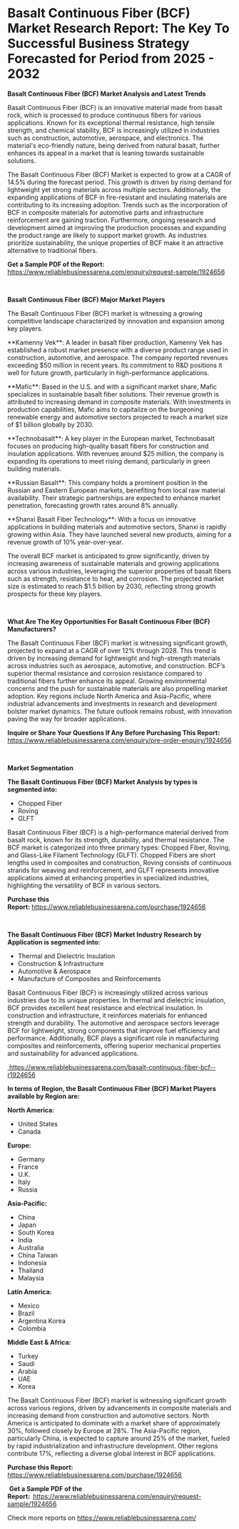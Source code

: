 <p><h1>Basalt Continuous Fiber (BCF) Market Research Report: The Key To Successful Business Strategy Forecasted for Period from 2025 - 2032</h1></p><p><strong>Basalt Continuous Fiber (BCF) Market Analysis and Latest Trends</strong></p>
<p><p>Basalt Continuous Fiber (BCF) is an innovative material made from basalt rock, which is processed to produce continuous fibers for various applications. Known for its exceptional thermal resistance, high tensile strength, and chemical stability, BCF is increasingly utilized in industries such as construction, automotive, aerospace, and electronics. The material's eco-friendly nature, being derived from natural basalt, further enhances its appeal in a market that is leaning towards sustainable solutions.</p><p>The Basalt Continuous Fiber (BCF) Market is expected to grow at a CAGR of 14.5% during the forecast period. This growth is driven by rising demand for lightweight yet strong materials across multiple sectors. Additionally, the expanding applications of BCF in fire-resistant and insulating materials are contributing to its increasing adoption. Trends such as the incorporation of BCF in composite materials for automotive parts and infrastructure reinforcement are gaining traction. Furthermore, ongoing research and development aimed at improving the production processes and expanding the product range are likely to support market growth. As industries prioritize sustainability, the unique properties of BCF make it an attractive alternative to traditional fibers.</p></p>
<p><strong>Get a Sample PDF of the Report:&nbsp;</strong> <a href="https://www.reliablebusinessarena.com/enquiry/request-sample/1924656?utm_campaign=2177&utm_medium=2&utm_source=Github&utm_content=ia&utm_term=28032025&utm_id=basalt-continuous-fiber-bcf">https://www.reliablebusinessarena.com/enquiry/request-sample/1924656</a></p>
<p>&nbsp;</p>
<p><strong>Basalt Continuous Fiber (BCF) Major Market Players</strong></p>
<p><p>The Basalt Continuous Fiber (BCF) market is witnessing a growing competitive landscape characterized by innovation and expansion among key players.</p><p>**Kamenny Vek**: A leader in basalt fiber production, Kamenny Vek has established a robust market presence with a diverse product range used in construction, automotive, and aerospace. The company reported revenues exceeding $50 million in recent years. Its commitment to R&D positions it well for future growth, particularly in high-performance applications.</p><p>**Mafic**: Based in the U.S. and with a significant market share, Mafic specializes in sustainable basalt fiber solutions. Their revenue growth is attributed to increasing demand in composite materials. With investments in production capabilities, Mafic aims to capitalize on the burgeoning renewable energy and automotive sectors projected to reach a market size of $1 billion globally by 2030.</p><p>**Technobasalt**: A key player in the European market, Technobasalt focuses on producing high-quality basalt fibers for construction and insulation applications. With revenues around $25 million, the company is expanding its operations to meet rising demand, particularly in green building materials.</p><p>**Russian Basalt**: This company holds a prominent position in the Russian and Eastern European markets, benefiting from local raw material availability. Their strategic partnerships are expected to enhance market penetration, forecasting growth rates around 8% annually.</p><p>**Shanxi Basalt Fiber Technology**: With a focus on innovative applications in building materials and automotive sectors, Shanxi is rapidly growing within Asia. They have launched several new products, aiming for a revenue growth of 10% year-over-year.</p><p>The overall BCF market is anticipated to grow significantly, driven by increasing awareness of sustainable materials and growing applications across various industries, leveraging the superior properties of basalt fibers such as strength, resistance to heat, and corrosion. The projected market size is estimated to reach $1.5 billion by 2030, reflecting strong growth prospects for these key players.</p></p>
<p>&nbsp;</p>
<p><strong>What Are The Key Opportunities For Basalt Continuous Fiber (BCF) Manufacturers?</strong></p>
<p><p>The Basalt Continuous Fiber (BCF) market is witnessing significant growth, projected to expand at a CAGR of over 12% through 2028. This trend is driven by increasing demand for lightweight and high-strength materials across industries such as aerospace, automotive, and construction. BCF’s superior thermal resistance and corrosion resistance compared to traditional fibers further enhance its appeal. Growing environmental concerns and the push for sustainable materials are also propelling market adoption. Key regions include North America and Asia-Pacific, where industrial advancements and investments in research and development bolster market dynamics. The future outlook remains robust, with innovation paving the way for broader applications.</p></p>
<p><strong>Inquire or Share Your Questions If Any Before Purchasing This Report:</strong> <a href="https://www.reliablebusinessarena.com/enquiry/pre-order-enquiry/1924656?utm_campaign=2177&utm_medium=2&utm_source=Github&utm_content=ia&utm_term=28032025&utm_id=basalt-continuous-fiber-bcf">https://www.reliablebusinessarena.com/enquiry/pre-order-enquiry/1924656</a></p>
<p>&nbsp;</p>
<p><strong>Market Segmentation</strong></p>
<p><strong>The Basalt Continuous Fiber (BCF) Market Analysis by types is segmented into:</strong></p>
<p><ul><li>Chopped Fiber</li><li>Roving</li><li>GLFT</li></ul></p>
<p><p>Basalt Continuous Fiber (BCF) is a high-performance material derived from basalt rock, known for its strength, durability, and thermal resistance. The BCF market is categorized into three primary types: Chopped Fiber, Roving, and Glass-Like Filament Technology (GLFT). Chopped Fibers are short lengths used in composites and construction, Roving consists of continuous strands for weaving and reinforcement, and GLFT represents innovative applications aimed at enhancing properties in specialized industries, highlighting the versatility of BCF in various sectors.</p></p>
<p><strong>Purchase this Report:&nbsp;</strong><a href="https://www.reliablebusinessarena.com/purchase/1924656?utm_campaign=2177&utm_medium=2&utm_source=Github&utm_content=ia&utm_term=28032025&utm_id=basalt-continuous-fiber-bcf">https://www.reliablebusinessarena.com/purchase/1924656</a></p>
<p>&nbsp;</p>
<p><strong>The Basalt Continuous Fiber (BCF) Market Industry Research by Application is segmented into:</strong></p>
<p><ul><li>Thermal and Dielectric Insulation</li><li>Construction & Infrastructure</li><li>Automotive & Aerospace</li><li>Manufacture of Composites and Reinforcements</li></ul></p>
<p><p>Basalt Continuous Fiber (BCF) is increasingly utilized across various industries due to its unique properties. In thermal and dielectric insulation, BCF provides excellent heat resistance and electrical insulation. In construction and infrastructure, it reinforces materials for enhanced strength and durability. The automotive and aerospace sectors leverage BCF for lightweight, strong components that improve fuel efficiency and performance. Additionally, BCF plays a significant role in manufacturing composites and reinforcements, offering superior mechanical properties and sustainability for advanced applications.</p></p>
<p><a href="https://www.reliablebusinessarena.com/basalt-continuous-fiber-bcf--r1924656?utm_campaign=2177&utm_medium=2&utm_source=Github&utm_content=ia&utm_term=28032025&utm_id=basalt-continuous-fiber-bcf">&nbsp;https://www.reliablebusinessarena.com/basalt-continuous-fiber-bcf--r1924656</a></p>
<p><strong>In terms of Region, the Basalt Continuous Fiber (BCF) Market Players available by Region are:</strong></p>
<p>
    <p> <strong> North America: </strong>
        <ul>
            <li>United States</li>
            <li>Canada</li>
        </ul>
        </p> 
    <p> <strong> Europe: </strong>
        <ul>
            <li>Germany</li>
            <li>France</li>
            <li>U.K.</li>
            <li>Italy</li>
            <li>Russia</li>
        </ul>
        </p> 
    <p> <strong> Asia-Pacific: </strong>
        <ul>
            <li>China</li>
            <li>Japan</li>
            <li>South Korea</li>
            <li>India</li>
            <li>Australia</li>
            <li>China Taiwan</li>
            <li>Indonesia</li>
            <li>Thailand</li>
            <li>Malaysia</li>
        </ul>
        </p> 
    <p> <strong> Latin America: </strong>
        <ul>
            <li>Mexico</li>
            <li>Brazil</li>
            <li>Argentina Korea</li>
            <li>Colombia</li>
        </ul>
        </p> 
    <p> <strong> Middle East & Africa: </strong>
        <ul>
            <li>Turkey</li>
            <li>Saudi</li>
            <li>Arabia</li>
            <li>UAE</li>
            <li>Korea</li>
        </ul>
    </p>
    </p>
<p><p>The Basalt Continuous Fiber (BCF) market is witnessing significant growth across various regions, driven by advancements in composite materials and increasing demand from construction and automotive sectors. North America is anticipated to dominate with a market share of approximately 30%, followed closely by Europe at 28%. The Asia-Pacific region, particularly China, is expected to capture around 25% of the market, fueled by rapid industrialization and infrastructure development. Other regions contribute 17%, reflecting a diverse global interest in BCF applications.</p></p>
<p><strong>Purchase this Report: </strong><a href="https://www.reliablebusinessarena.com/purchase/1924656?utm_campaign=2177&utm_medium=2&utm_source=Github&utm_content=ia&utm_term=28032025&utm_id=basalt-continuous-fiber-bcf">https://www.reliablebusinessarena.com/purchase/1924656</a></p>
<p>&nbsp;<strong>Get a Sample PDF of the Report:&nbsp;&nbsp;</strong><a href="https://www.reliablebusinessarena.com/enquiry/request-sample/1924656?utm_campaign=2177&utm_medium=2&utm_source=Github&utm_content=ia&utm_term=28032025&utm_id=basalt-continuous-fiber-bcf">https://www.reliablebusinessarena.com/enquiry/request-sample/1924656</a></p>
<p><strong></strong></p>
<p>Check more reports on <a href="https://www.reliablebusinessarena.com/?utm_campaign=2177&utm_medium=2&utm_source=Github&utm_content=ia&utm_term=28032025&utm_id=basalt-continuous-fiber-bcf">https://www.reliablebusinessarena.com/</a></p>